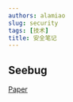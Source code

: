 ```yaml
---
authors: alamiao
slug: security
tags: [技术]
title: 安全笔记
---
```


<!-- truncate -->

## Seebug

[Paper](https://paper.seebug.org/)
